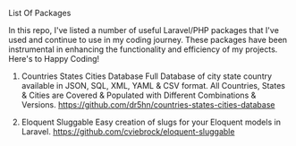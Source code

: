 List Of Packages

In this repo, I've listed a number of useful Laravel/PHP packages that I've used and continue to use in my coding journey. These packages have been instrumental in enhancing the functionality and efficiency of my projects. 
Here's to Happy Coding! 

1) Countries States Cities Database
Full Database of city state country available in JSON, SQL, XML, YAML & CSV format. All Countries, States & Cities are Covered & Populated with Different Combinations & Versions.
https://github.com/dr5hn/countries-states-cities-database

2) Eloquent Sluggable
Easy creation of slugs for your Eloquent models in Laravel.
https://github.com/cviebrock/eloquent-sluggable
